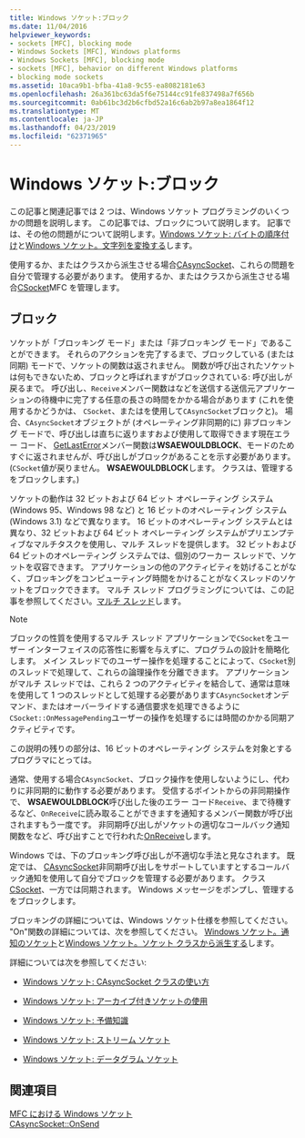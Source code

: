 ```yaml
---
title: Windows ソケット:ブロック
ms.date: 11/04/2016
helpviewer_keywords:
- sockets [MFC], blocking mode
- Windows Sockets [MFC], Windows platforms
- Windows Sockets [MFC], blocking mode
- sockets [MFC], behavior on different Windows platforms
- blocking mode sockets
ms.assetid: 10aca9b1-bfba-41a8-9c55-ea8082181e63
ms.openlocfilehash: 26a361bc63da5f6e75144cc91fe837498a7f656b
ms.sourcegitcommit: 0ab61bc3d2b6cfbd52a16c6ab2b97a8ea1864f12
ms.translationtype: MT
ms.contentlocale: ja-JP
ms.lasthandoff: 04/23/2019
ms.locfileid: "62371965"
---
```

# <a name="windows-sockets-blocking"></a>Windows ソケット:ブロック

この記事と関連記事では 2 つは、Windows ソケット プログラミングのいくつかの問題を説明します。 この記事では、ブロックについて説明します。 記事では、その他の問題がについて説明します。[Windows ソケット: バイトの順序付け](../mfc/windows-sockets-byte-ordering.md)と[Windows ソケット。文字列を変換する](../mfc/windows-sockets-converting-strings.md)します。

使用するか、またはクラスから派生させる場合[CAsyncSocket](../mfc/reference/casyncsocket-class.md)、これらの問題を自分で管理する必要があります。 使用するか、またはクラスから派生させる場合[CSocket](../mfc/reference/csocket-class.md)MFC を管理します。

## <a name="blocking"></a>ブロック

ソケットが「ブロッキング モード」または「非ブロッキング モード」であることができます。 それらのアクションを完了するまで、ブロックしている (または同期) モードで、ソケットの関数は返されません。 関数が呼び出されたソケットは何もできないため、ブロックと呼ばれますがブロックされている: 呼び出しが戻るまで。 呼び出し、`Receive`メンバー関数はなどを送信する送信元アプリケーションの待機中に完了する任意の長さの時間をかかる場合があります (これを使用するかどうかは、 `CSocket`、またはを使用して`CAsyncSocket`ブロックと)。 場合、`CAsyncSocket`オブジェクトが (オペレーティング非同期的に) 非ブロッキング モードで、呼び出しは直ちに返りますおよび使用して取得できます現在エラー コード、 [GetLastError](../mfc/reference/casyncsocket-class.md#getlasterror)メンバー関数は**WSAEWOULDBLOCK**、モードのためすぐに返されませんが、呼び出しがブロックがあることを示す必要があります。 (`CSocket`値が戻りません。 **WSAEWOULDBLOCK**します。 クラスは、管理するをブロックします。)

ソケットの動作は 32 ビットおよび 64 ビット オペレーティング システム (Windows 95、Windows 98 など) と 16 ビットのオペレーティング システム (Windows 3.1) などで異なります。 16 ビットのオペレーティング システムとは異なり、32 ビットおよび 64 ビット オペレーティング システムがプリエンプティブなマルチタスクを使用し、マルチ スレッドを提供します。 32 ビットおよび 64 ビットのオペレーティング システムでは、個別のワーカー スレッドで、ソケットを収容できます。 アプリケーションの他のアクティビティを妨げることがなく、ブロッキングをコンピューティング時間をかけることがなくスレッドのソケットをブロックできます。 マルチ スレッド プログラミングについては、この記事を参照してください。[マルチ スレッド](../parallel/multithreading-support-for-older-code-visual-cpp.md)します。

> [!NOTE]
>  ブロックの性質を使用するマルチ スレッド アプリケーションで`CSocket`をユーザー インターフェイスの応答性に影響を与えずに、プログラムの設計を簡略化します。 メイン スレッドでのユーザー操作を処理することによって、`CSocket`別のスレッドで処理して、これらの論理操作を分離できます。 アプリケーションがマルチ スレッドでは、これら 2 つのアクティビティを結合して、通常は意味を使用して 1 つのスレッドとして処理する必要があります`CAsyncSocket`オンデマンド、またはオーバーライドする通信要求を処理できるように`CSocket::OnMessagePending`ユーザーの操作を処理するには時間のかかる同期アクティビティです。

この説明の残りの部分は、16 ビットのオペレーティング システムを対象とするプログラマにとっては。

通常、使用する場合`CAsyncSocket`、ブロック操作を使用しないようにし、代わりに非同期的に動作する必要があります。 受信するポイントからの非同期操作で、 **WSAEWOULDBLOCK**呼び出した後のエラー コード`Receive`、まで待機するなど、`OnReceive`に読み取ることができますを通知するメンバー関数が呼び出されますもう一度です。 非同期呼び出しがソケットの適切なコールバック通知関数をなど、呼び出すことで行われた[OnReceive](../mfc/reference/casyncsocket-class.md#onreceive)します。

Windows では、下のブロッキング呼び出しが不適切な手法と見なされます。 既定では、 [CAsyncSocket](../mfc/reference/casyncsocket-class.md)非同期呼び出しをサポートしていますとするコールバック通知を使用して自分でブロックを管理する必要があります。 クラス[CSocket](../mfc/reference/csocket-class.md)、一方では同期されます。 Windows メッセージをポンプし、管理するをブロックします。

ブロッキングの詳細については、Windows ソケット仕様を参照してください。 "On"関数の詳細については、次を参照してください。 [Windows ソケット。通知のソケット](../mfc/windows-sockets-socket-notifications.md)と[Windows ソケット。ソケット クラスから派生する](../mfc/windows-sockets-deriving-from-socket-classes.md)します。

詳細については次を参照してください:

- [Windows ソケット: CAsyncSocket クラスの使い方](../mfc/windows-sockets-using-class-casyncsocket.md)

- [Windows ソケット: アーカイブ付きソケットの使用](../mfc/windows-sockets-using-sockets-with-archives.md)

- [Windows ソケット: 予備知識](../mfc/windows-sockets-background.md)

- [Windows ソケット: ストリーム ソケット](../mfc/windows-sockets-stream-sockets.md)

- [Windows ソケット: データグラム ソケット](../mfc/windows-sockets-datagram-sockets.md)

## <a name="see-also"></a>関連項目

[MFC における Windows ソケット](../mfc/windows-sockets-in-mfc.md)<br/>
[CAsyncSocket::OnSend](../mfc/reference/casyncsocket-class.md#onsend)
